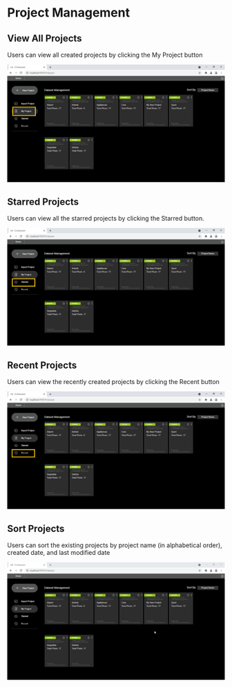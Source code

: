 # Project Management

## View All Projects

Users can view all created projects by clicking the My Project button

![](../../.gitbook/assets/my-project.png)

## Starred Projects

Users can view all the starred projects by clicking the Starred button.

![](../../.gitbook/assets/starred.png)

## Recent Projects

Users can view the recently created projects by clicking the Recent button 

![](../../.gitbook/assets/recent.png)

## Sort Projects

Users can sort the existing projects by project name \(in alphabetical order\), created date, and last modified date

![](../../.gitbook/assets/change.gif)

